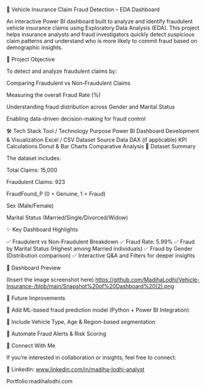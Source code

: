 🚗 Vehicle Insurance Claim Fraud Detection – EDA Dashboard

An interactive Power BI dashboard built to analyze and identify fraudulent vehicle insurance claims using Exploratory Data Analysis (EDA).
This project helps insurance analysts and fraud investigators quickly detect suspicious claim patterns and understand who is more likely to commit fraud based on demographic insights.

🎯 Project Objective

To detect and analyze fraudulent claims by:

Comparing Fraudulent vs Non-Fraudulent Claims

Measuring the overall Fraud Rate (%)

Understanding fraud distribution across Gender and Marital Status

Enabling data-driven decision-making for fraud control

🛠️ Tech Stack
Tool / Technology	Purpose
Power BI	Dashboard Development & Visualization
Excel / CSV Dataset	Source Data
DAX (if applicable)	KPI Calculations
Donut & Bar Charts	Comparative Analysis
📂 Dataset Summary

The dataset includes:

Total Claims: 15,000

Fraudulent Claims: 923

FraudFound_P (0 = Genuine, 1 = Fraud)

Sex (Male/Female)

Marital Status (Married/Single/Divorced/Widow)

✨ Key Dashboard Highlights

✅ Fraudulent vs Non-Fraudulent Breakdown
✅ Fraud Rate: 5.99%
✅ Fraud by Marital Status (Highest among Married individuals)
✅ Fraud by Gender (Distribution comparison)
✅ Interactive Q&A and Filters for deeper insights

📸 Dashboard Preview

(Insert the image screenshot here)
https://github.com/MadihaLodhi/Vehicle-Insurance-/blob/main/Snapshot%20of%20Dashboard%20(2).png

🚀 Future Improvements

🔹 Add ML-based fraud prediction model (Python + Power BI Integration)

🔹 Include Vehicle Type, Age & Region-based segmentation

🔹 Automate Fraud Alerts & Risk Scoring

🤝 Connect With Me

If you’re interested in collaboration or insights, feel free to connect:

🔗 LinkedIn: www.linkedin.com/in/madiha-lodhi-analyst

  Portfolio:madihalodhi.com
